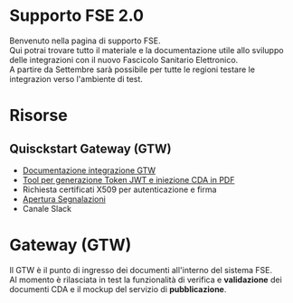 # Supporto FSE 2.0

Benvenuto nella pagina di supporto FSE.  
Qui potrai trovare tutto il materiale e la documentazione utile allo sviluppo delle integrazioni con il nuovo Fascicolo Sanitario Elettronico.  
A partire da Settembre sarà possibile per tutte le regioni testare le integrazion verso l'ambiente di test.

# Risorse

## Quisckstart Gateway (GTW)

* [Documentazione integrazione GTW](https://github.com/ministero-salute/it-fse-support/tree/main/doc/integrazione-gateway)
* [Tool per generazione Token JWT e iniezione CDA in PDF](https://github.com/ministero-salute/it-fse-gtw-tools)
* Richiesta certificati X509 per autenticazione e firma
* [Apertura Segnalazioni](https://github.com/ministero-salute/it-fse-support/issues)
* Canale Slack

# Gateway (GTW)

Il GTW è il punto di ingresso dei documenti all'interno del sistema FSE.  
Al momento è rilasciata in test la funzionalità di verifica e **validazione** dei documenti CDA e il mockup del servizio di **pubblicazione**.
